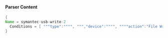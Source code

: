 #### Parser Content
```Java
{
Name = symantec-usb-write-2
  Conditions = [ """type":"""", ""","device":"""", """"action":"File Write"""" ]
}
```